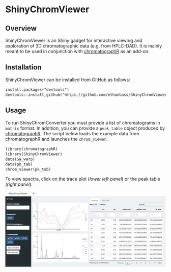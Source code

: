 # ShinyChromViewer

## Overview

ShinyChromViewer is an Shiny gadget for interactive viewing and exploration of 3D chromatographic data (e.g. from HPLC-DAD). It is mainly meant to be used in conjunction with [chromatographR](https://ethanbass.github.io/chromatographR) as an add-on.

## Installation

ShinyChromViewer can be installed from GitHub as follows:

```
install.packages("devtools")
devtools::install_github("https://github.com/ethanbass/ShinyChromViewer/")
```

## Usage

To run ShinyChromConverter you must provide a list of chromatograms in `matrix` format. In addition, you can provide a `peak_table` object produced by [chromatographR](https://ethanbass.github.io/chromatographR). The script below loads the example data from chromatographR and launches the `chrom_viewer`. 

```
library(chromatographR)
library(ShinyChromViewer)
data(Sa_warp)
data(pk_tab)
chrom_viewer(pk_tab)
```

To view spectra, click on the trace plot (*lower left panel*) or the peak table (*right panel*).

<img src="man/images/shinyChromViewerUI.png"></img>

